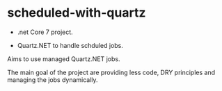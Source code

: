 # scheduled-with-quartz

* .net Core 7 project.

* Quartz.NET to handle schduled jobs.


Aims to use managed Quartz.NET jobs.

The main goal of the project are providing less code, DRY principles and managing the jobs dynamically.
